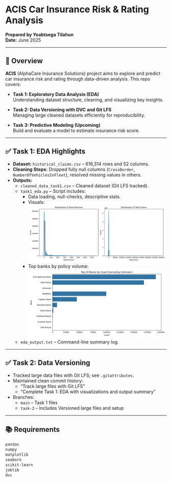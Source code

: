 # ACIS Car Insurance Risk & Rating Analysis

**Prepared by Yeabtsega Tilahun**  
**Date:** June 2025  

---

## 🚗 Overview

**ACIS** (AlphaCare Insurance Solutions) project aims to explore and predict car insurance risk and rating through data-driven analysis. This repo covers:

- **Task 1: Exploratory Data Analysis (EDA)**  
  Understanding dataset structure, cleaning, and visualizing key insights.

- **Task 2: Data Versioning with DVC and Git LFS**  
  Managing large cleaned datasets efficiently for reproducibility.

- **Task 3: Predictive Modeling (Upcoming)**  
  Build and evaluate a model to estimate insurance risk score.

---

## ✅ Task 1: EDA Highlights

- **Dataset:** `historical_claims.csv` – 616,314 rows and 52 columns.  
- **Cleaning Steps:** Dropped fully null columns (`CrossBorder`, `NumberOfVehiclesInFleet`), resolved missing values in others.  
- **Outputs:**  
  - `cleaned_data_task1.csv` – Cleaned dataset (Git LFS tracked).  
  - `task1_eda.py` – Script includes:
    - Data loading, null-checks, descriptive stats.
    - Visuals:  
      ![Premium vs Claims Histogram](premium_claims_histograms.png)  
    - Top banks by policy volume:  
      ![Top Banks Bar Plot](top10_banks.png)
  - `eda_output.txt` – Command-line summary log.

---

## ✅ Task 2: Data Versioning

- Tracked large data files with Git LFS; see `.gitattributes`.
- Maintained clean commit history:
  - “Track large files with Git LFS”
  - “Complete Task 1: EDA with visualizations and output summary”
- Branches:
  - `main` – Task 1 files
  - `task-2` – Includes Versioned large files and setup

---

## 📚 Requirements

```text
pandas
numpy
matplotlib
seaborn
scikit-learn
joblib
dvc
